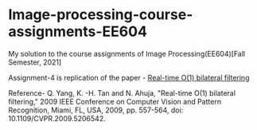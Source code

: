 # Image-processing-course-assignments-EE604
My solution to the course assignments of Image Processing(EE604)[Fall Semester, 2021]

Assignment-4 is replication of the paper - [Real-time O(1) bilateral filtering](https://ieeexplore.ieee.org/document/5206542)

Reference-
Q. Yang, K. -H. Tan and N. Ahuja, "Real-time O(1) bilateral filtering," 2009 IEEE Conference on Computer Vision and Pattern Recognition, Miami, FL, USA, 2009, pp. 557-564, doi: 10.1109/CVPR.2009.5206542.
